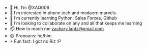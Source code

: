 - 👋 Hi, I’m @XAQ009
- 👀 I’m interested in phone tech and modaern marvels
- 🌱 I’m currently learning Python, Sales Forces, Github
- 💞️ I’m looking to collaborate on any and all that keeps me learning
- 📫 How to reach me zackary.lantz@gmail.com
- 😄 Pronouns: he/him
- ⚡ Fun fact: I got no Riz :P

<!---
XAQ009/XAQ009 is a ✨ special ✨ repository because its `README.md` (this file) appears on your GitHub profile.
You can click the Preview link to take a look at your changes.
--->
